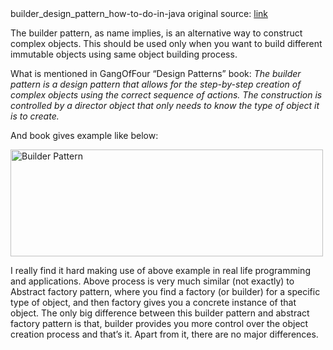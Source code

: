 <html>
builder_design_pattern_how-to-do-in-java
original source: <a href="https://howtodoinjava.com/design-patterns/creational/builder-pattern-in-java/" _target="blank">link</a>

The builder pattern, as name implies, is an alternative way to construct complex objects. This should be used only when you want to build different immutable objects using same object building process.

What is mentioned in GangOfFour “Design Patterns” book:
<i>The builder pattern is a design pattern that allows for the step-by-step creation of complex objects using the correct sequence of actions. The construction is controlled by a director object that only needs to know the type of object it is to create.</i>

And book gives example like below:

<img loading="lazy" src="//howtodoinjava.com/wp-content/uploads/2014/05/Builder_UML_class_diagram.png" alt="Builder Pattern" width="500" height="171" class="aligncenter size-full wp-image-3862" srcset="https://howtodoinjava.com/wp-content/uploads/2014/05/Builder_UML_class_diagram.png 500w, https://howtodoinjava.com/wp-content/uploads/2014/05/Builder_UML_class_diagram-300x102.png 300w" sizes="(max-width: 500px) 100vw, 500px">

I really find it hard making use of above example in real life programming and applications. Above process is very much similar (not exactly) to Abstract factory pattern, where you find a factory (or builder) for a specific type of object, and then factory gives you a concrete instance of that object. The only big difference between this builder pattern and abstract factory pattern is that, builder provides you more control over the object creation process and that’s it. Apart from it, there are no major differences.

</html>